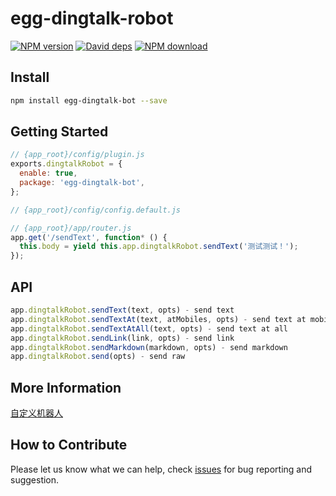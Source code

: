 # egg-dingtalk-robot

[![NPM version][npm-image]][npm-url]
[![David deps][david-image]][david-url]
[![NPM download][download-image]][download-url]

[npm-image]: https://img.shields.io/npm/v/egg-dingtalk-robot.svg?style=flat-square
[npm-url]: https://npmjs.org/package/egg-dingtalk-robot
[david-image]: https://img.shields.io/david/okoala/egg-dingtalk-robot.svg?style=flat-square
[david-url]: https://david-dm.org/okoala/egg-dingtalk-robot
[download-image]: https://img.shields.io/npm/dm/egg-dingtalk-robot.svg?style=flat-square
[download-url]: https://npmjs.org/package/egg-dingtalk-robot


## Install
```bash
npm install egg-dingtalk-bot --save
```

## Getting Started
```javascript
// {app_root}/config/plugin.js
exports.dingtalkRobot = {
  enable: true,
  package: 'egg-dingtalk-bot',
};

// {app_root}/config/config.default.js

// {app_root}/app/router.js
app.get('/sendText', function* () {
  this.body = yield this.app.dingtalkRobot.sendText('测试测试！');
});
```

## API
```javascript
app.dingtalkRobot.sendText(text, opts) - send text
app.dingtalkRobot.sendTextAt(text, atMobiles, opts) - send text at mobiles
app.dingtalkRobot.sendTextAtAll(text, opts) - send text at all
app.dingtalkRobot.sendLink(link, opts) - send link
app.dingtalkRobot.sendMarkdown(markdown, opts) - send markdown
app.dingtalkRobot.send(opts) - send raw
```

## More Information
[自定义机器人](https://open-doc.dingtalk.com/docs/doc.htm?spm=a219a.7386797.0.0.dY1Qqw&treeId=257&articleId=105735&docType=1)


## How to Contribute

Please let us know what we can help, check [issues](https://github.com/okoala/egg-dingtalk-robot/issues) for bug reporting and suggestion.



